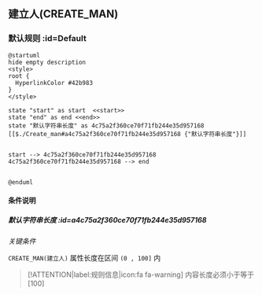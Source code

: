 ## 建立人(CREATE_MAN) <!-- {docsify-ignore-all} -->

   

### 默认规则 :id=Default

```plantuml
@startuml
hide empty description
<style>
root {
  HyperlinkColor #42b983
}
</style>

state "start" as start  <<start>>
state "end" as end <<end>>
state "默认字符串长度" as 4c75a2f360ce70f71fb244e35d957168 [[$./Create_man#a4c75a2f360ce70f71fb244e35d957168 {"默认字符串长度"}]]


start --> 4c75a2f360ce70f71fb244e35d957168 
4c75a2f360ce70f71fb244e35d957168 --> end 


@enduml
```

#### 条件说明

##### 默认字符串长度 :id=a4c75a2f360ce70f71fb244e35d957168


*关键条件*


`CREATE_MAN(建立人)` 属性长度在区间 `(0 , 100]` 内

> [!ATTENTION|label:规则信息|icon:fa fa-warning]
> 内容长度必须小于等于[100]







